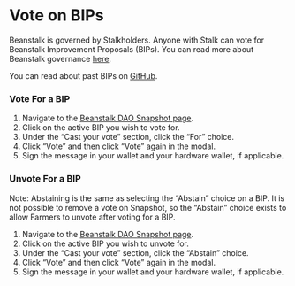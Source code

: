 # Vote on BIPs

Beanstalk is governed by Stalkholders. Anyone with Stalk can vote for Beanstalk Improvement Proposals (BIPs). You can read more about Beanstalk governance [here](../../governance/beanstalk/).

You can read about past BIPs on [GitHub](https://github.com/BeanstalkFarms/Beanstalk/tree/master/bips).

### **Vote For a BIP**

1. Navigate to the [Beanstalk DAO Snapshot page](https://snapshot.org/#/beanstalkdao.eth).
2. Click on the active BIP you wish to vote for.
3. Under the “Cast your vote” section, click the “For” choice.
4. Click “Vote” and then click “Vote” again in the modal.
5. Sign the message in your wallet and your hardware wallet, if applicable.

### **Unvote For a BIP**

Note: Abstaining is the same as selecting the “Abstain” choice on a BIP. It is not possible to remove a vote on Snapshot, so the “Abstain” choice exists to allow Farmers to unvote after voting for a BIP.

1. Navigate to the [Beanstalk DAO Snapshot page](https://snapshot.org/#/beanstalkdao.eth).
2. Click on the active BIP you wish to unvote for.
3. Under the “Cast your vote” section, click the “Abstain” choice.
4. Click “Vote” and then click “Vote” again in the modal.
5. Sign the message in your wallet and your hardware wallet, if applicable.
